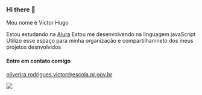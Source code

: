 ### Hi there 👋

Meu nome é Victor Hugo

Estou estudando na [Alura](http://www.alura.com.br)
Estou me desenvolvendo na linguagem javaScript
Utilizo esse espaço para minha organização e compartilhamneto dos meus projetos desnvolvidos 

#### Entre em contato comigo

oliverira.rodrigues.victor@escola.pr.gov.br

![](https://media.tenor.com/i7llTDaTPtuaaaac/naturo.gif)

